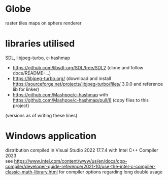# Globe
 raster tiles maps on sphere renderer  
  
# libraries utilised
SDL, libjpeg-turbo, c-hashmap  
  
- https://github.com/libsdl-org/SDL/tree/SDL2 (clone and follow docs/README-...)
- https://libjpeg-turbo.org/ (download and install https://sourceforge.net/projects/libjpeg-turbo/files/ 3.0.0 and reference lib for linker)
- https://github.com/Mashpoe/c-hashmap with https://github.com/Mashpoe/c-hashmap/pull/6 (copy files to this project)
  
(versions as of writing these lines)  
  
# Windows application
distribution compiled in Visual Studio 2022 17.7.4 with Intel C++ Compiler 2023  
see https://www.intel.com/content/www/us/en/docs/cpp-compiler/developer-guide-reference/2021-10/use-the-intel-c-compiler-classic-math-library.html
for compiler options regarding long double usage
